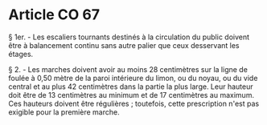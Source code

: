 # Article CO 67

§ 1er. - Les escaliers tournants destinés à la circulation du public doivent être à balancement continu sans autre palier que ceux desservant les étages.

§ 2. - Les marches doivent avoir au moins 28 centimètres sur la ligne de foulée à 0,50 mètre de la paroi intérieure du limon, ou du noyau, ou du vide central et au plus 42 centimètres dans la partie la plus large. Leur hauteur doit être de 13 centimètres au minimum et de 17 centimètres au maximum. Ces hauteurs doivent être régulières ; toutefois, cette prescription n'est pas exigible pour la première marche.
